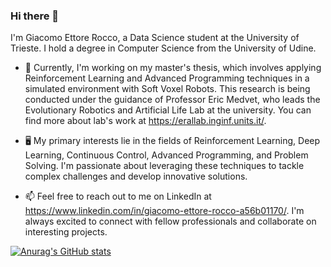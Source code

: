 ### Hi there 👋

I'm Giacomo Ettore Rocco, a Data Science student at the University of Trieste. I hold a degree in Computer Science from the University of Udine. 

- 🔭 Currently, I'm working on my master's thesis, which involves applying Reinforcement Learning and Advanced Programming techniques in a simulated environment with Soft Voxel Robots. This research is being conducted under the guidance of Professor Eric Medvet, who leads the Evolutionary Robotics and Artificial Life Lab at the university. You can find more about lab's work at https://erallab.inginf.units.it/.

- 🖥️ My primary interests lie in the fields of Reinforcement Learning, Deep Learning, Continuous Control, Advanced Programming, and Problem Solving. I'm passionate about leveraging these techniques to tackle complex challenges and develop innovative solutions.

- 📫 Feel free to reach out to me on LinkedIn at https://www.linkedin.com/in/giacomo-ettore-rocco-a56b01170/. I'm always excited to connect with fellow professionals and collaborate on interesting projects.


[![Anurag's GitHub stats](https://github-readme-stats.vercel.app/api?username=GiacomoEttoreRocco)](https://github.com/anuraghazra/github-readme-stats)
<!--
**GiacomoEttoreRocco/GiacomoEttoreRocco** is a ✨ _special_ ✨ repository because its `README.md` (this file) appears on your GitHub profile.

Here are some ideas to get you started:

- 🔭 I’m currently working on ...
- 🌱 I’m currently learning ...
- 👯 I’m looking to collaborate on ...
- 🤔 I’m looking for help with ...
- 💬 Ask me about ...
- 📫 How to reach me: ...
- 😄 Pronouns: ...
- ⚡ Fun fact: ...
-->
